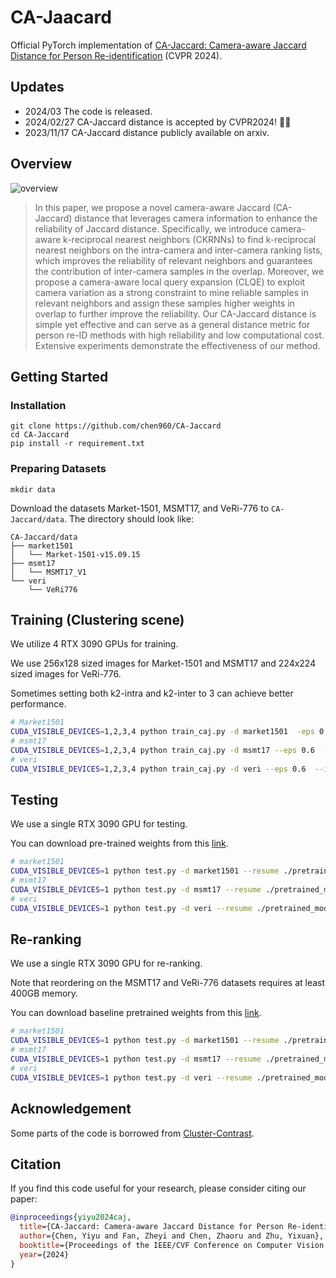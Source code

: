 # CA-Jaacard

Official PyTorch implementation of [CA-Jaccard: Camera-aware Jaccard Distance for Person Re-identification](https://arxiv.org/abs/2311.10605) (CVPR 2024).

## Updates
- 2024/03 The code is released.
- 2024/02/27 CA-Jaccard distance is accepted by CVPR2024! 🎉🎉
- 2023/11/17 CA-Jaccard distance publicly available on arxiv.

## Overview

![overview](Overview.jpg)
>In this paper, we propose a novel camera-aware Jaccard (CA-Jaccard) distance that leverages camera information to enhance the reliability of Jaccard distance. 
Specifically, we introduce camera-aware k-reciprocal nearest neighbors (CKRNNs) to find k-reciprocal nearest neighbors on the intra-camera and inter-camera ranking lists, which improves the reliability of relevant neighbors and guarantees the contribution of inter-camera samples in the overlap. Moreover, we propose a camera-aware local query expansion (CLQE) to exploit camera variation as a strong constraint to mine reliable samples in relevant neighbors and assign these samples higher weights in overlap to further improve the reliability. Our CA-Jaccard distance is simple yet effective and can serve as a general distance metric for person re-ID methods with high reliability and low computational cost. Extensive experiments demonstrate the effectiveness of our method.

## Getting Started

### Installation

```shell
git clone https://github.com/chen960/CA-Jaccard
cd CA-Jaccard
pip install -r requirement.txt
```

### Preparing Datasets

```shell
mkdir data
```

Download the datasets Market-1501, MSMT17, and VeRi-776 to `CA-Jaccard/data`.
The directory should look like:

```
CA-Jaccard/data
├── market1501
│   └── Market-1501-v15.09.15
├── msmt17
│   └── MSMT17_V1
└── veri
    └── VeRi776
```

## Training (Clustering scene)

We utilize 4 RTX 3090 GPUs for training.

We use 256x128 sized images for Market-1501 and MSMT17 and 224x224 sized images for VeRi-776.

Sometimes setting both k2-intra and k2-inter to 3 can achieve better performance.

```bash
# Market1501
CUDA_VISIBLE_DEVICES=1,2,3,4 python train_caj.py -d market1501  -eps 0.4  --iters 200  --ckrnns --clqe --k2-intra 2 --k2-inter 4 --logs-dir logs/CC+CAJ_market1501  
# msmt17
CUDA_VISIBLE_DEVICES=1,2,3,4 python train_caj.py -d msmt17 --eps 0.6  --iters 400 --ckrnns --clqe --k2-intra 2 --k2-inter 4 --logs-dir logs/CC+CAJ_msmt17
# veri
CUDA_VISIBLE_DEVICES=1,2,3,4 python train_caj.py -d veri --eps 0.6  --iters 400 --height 224 --width 224 --ckrnns --clqe --k2-intra 2 --k2-inter 4 --logs-dir logs/CC+CAJ_veri
```

## Testing

We use a single RTX 3090 GPU for testing.

You can download pre-trained weights from this [link]().


```bash
# market1501
CUDA_VISIBLE_DEVICES=1 python test.py -d market1501 --resume ./pretrained_models/CC+CAJ_market1501_84.8.tar
# msmt17
CUDA_VISIBLE_DEVICES=1 python test.py -d msmt17 --resume ./pretrained_models/CC+CAJ_msmt17_42.8.tar
# veri
CUDA_VISIBLE_DEVICES=1 python test.py -d veri --resume ./pretrained_models/CC+CAJ_veri_43.1.tar
```

## Re-ranking
We use a single RTX 3090 GPU for re-ranking.

Note that reordering on the MSMT17 and VeRi-776 datasets requires at least 400GB memory.

You can download baseline pretrained weights from this [link]().

```bash
# market1501
CUDA_VISIBLE_DEVICES=1 python test.py -d market1501 --resume ./pretrained_models/CC+CAJ_market1501_84.8.tar --rerank --ckrnns --clqe
# msmt17
CUDA_VISIBLE_DEVICES=1 python test.py -d msmt17 --resume ./pretrained_models/CC+CAJ_msmt17_42.8.tar --rerank --ckrnns --clqe
# veri
CUDA_VISIBLE_DEVICES=1 python test.py -d veri --resume ./pretrained_models/CC+CAJ_veri_43.1.tar --rerank --ckrnns --clqe
```

## Acknowledgement

Some parts of the code is borrowed from [Cluster-Contrast](https://github.com/alibaba/cluster-contrast-reid).

## Citation

If you find this code useful for your research, please consider citing our paper:

````BibTex
@inproceedings{yiyu2024caj,
  title={CA-Jaccard: Camera-aware Jaccard Distance for Person Re-identification},
  author={Chen, Yiyu and Fan, Zheyi and Chen, Zhaoru and Zhu, Yixuan},
  booktitle={Proceedings of the IEEE/CVF Conference on Computer Vision and Pattern Recognition},
  year={2024}
}
````

